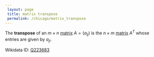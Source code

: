 ```yaml
---
 layout: page
 title: matrix transpose
 permalink: /chicago/matrix_transpose
---
```

The **transpose** of an $m\times n$ [matrix](https://defsmath.github.io/DefsMath/matrix) $A = (a_{ij})$ is the $n\times m$ [matrix](https://defsmath.github.io/DefsMath/matrix) $A^T$ whose entries are given by $a_{ji}$.

Wikidata ID: [Q223683](https://www.wikidata.org/wiki/Q223683)